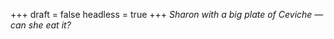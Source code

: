 
+++
draft = false
headless = true
+++
_Sharon with a big plate of Ceviche &mdash; can she eat it?_
